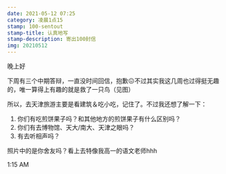 ```yaml
---
date: 2021-05-12 07:25
category: 凌晨1点15
stamp: 100-sentout
stamp-title: 认真地写
stamp-description: 寄出100封信
img: 20210512
---
```


<p>
晚上好

下周有三个中期答辩，一直没时间回信，抱歉😖不过其实我这几周也过得挺无趣的，唯一算得上有趣的就是救了一只鸟（见图）

所以，去天津旅游主要是看建筑＆吃小吃，记住了。不过我还想了解一下：

1. 你们有吃煎饼果子吗？和其他地方的煎饼果子有什么区别吗？
2. 你们有去博物馆、天大/南大、天津之眼吗？
3. 有去听相声吗？

照片中的是你舍友吗？看上去特像我高一的语文老师hhh


1:15 AM
</p>